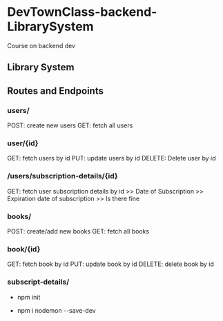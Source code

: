 # DevTownClass-backend-LibrarySystem
Course on backend dev

## Library System

## Routes and Endpoints

### users/
POST: create new users
GET: fetch all users

### user/{id}
GET: fetch users by id
PUT: update users by id
DELETE: Delete user by id

### /users/subscription-details/{id}
GET: fetch user subscription details by id
        >> Date of Subscription
        >> Expiration date of subscription
        >> Is there fine

### books/
POST: create/add new books
GET: fetch all books

### book/{id}
GET: fetch book by id
PUT: update book by id
DELETE: delete book by id

### subscript-details/


- npm init 

- npm i nodemon --save-dev
